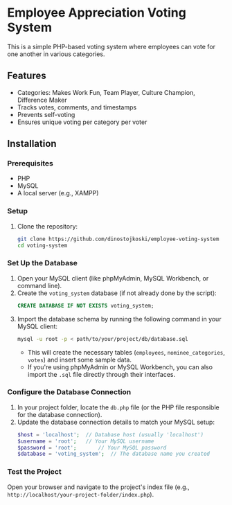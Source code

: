 # Employee Appreciation Voting System

This is a simple PHP-based voting system where employees can vote for one another in various categories.

## Features
- Categories: Makes Work Fun, Team Player, Culture Champion, Difference Maker
- Tracks votes, comments, and timestamps
- Prevents self-voting
- Ensures unique voting per category per voter

## Installation

### Prerequisites
- PHP
- MySQL
- A local server (e.g., XAMPP)

### Setup
1. Clone the repository:
   ```bash
   git clone https://github.com/dinostojkoski/employee-voting-system
   cd voting-system
   ```

### Set Up the Database

1. Open your MySQL client (like phpMyAdmin, MySQL Workbench, or command line).
2. Create the `voting_system` database (if not already done by the script):
    ```sql
    CREATE DATABASE IF NOT EXISTS voting_system;
    ```
3. Import the database schema by running the following command in your MySQL client:
    ```bash
    mysql -u root -p < path/to/your/project/db/database.sql
    ```
   - This will create the necessary tables (`employees`, `nominee_categories`, `votes`) and insert some sample data.
   - If you're using phpMyAdmin or MySQL Workbench, you can also import the `.sql` file directly through their interfaces.

### Configure the Database Connection

1. In your project folder, locate the `db.php` file (or the PHP file responsible for the database connection).
2. Update the database connection details to match your MySQL setup:
   ```php
   $host = 'localhost';  // Database host (usually 'localhost')
   $username = 'root';   // Your MySQL username
   $password = 'root';       // Your MySQL password
   $database = 'voting_system';  // The database name you created
   ```

### Test the Project

Open your browser and navigate to the project's index file (e.g., `http://localhost/your-project-folder/index.php`).
